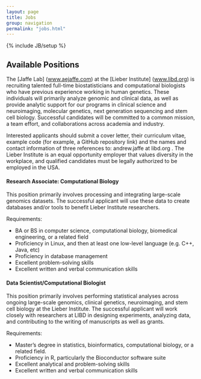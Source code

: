 ```yaml
---
layout: page
title: Jobs
group: navigation
permalink: "jobs.html"
---
```

{% include JB/setup %}

Available Positions
-------------

The [Jaffe Lab] (www.aejaffe.com) at the [Lieber Institute] (www.libd.org) is recruiting talented full-time biostatisticians and computational biologists who have previous experience working in human genetics. These individuals will primarily analyze genomic and clinical data, as well as provide analytic support for our programs in clinical science and neuroimaging, molecular genetics, next generation sequencing and stem cell biology.  Successful candidates will be committed to a common mission, a team effort, and collaborations across academia and industry. 

Interested applicants should submit a cover letter, their curriculum vitae, example code (for example, a GitHub repository link) and the names and contact information of three references to: andrew.jaffe at libd.org .  The Lieber Institute is an equal opportunity employer that values diversity in the workplace, and qualified candidates must be legally authorized to be employed in the USA.

#### Research Associate: Computational Biology

This position primarily involves processing and integrating large-scale genomics datasets. The successful applicant will use these data to create databases and/or tools to benefit Lieber Institute researchers. 

Requirements: 

* BA or BS in computer science, computational biology, biomedical engineering, or a related field
* Proficiency in Linux, and then at least one low-level language (e.g. C++, Java, etc)
* Proficiency in database management
* Excellent problem-solving skills
* Excellent written and verbal communication skills 

#### Data Scientist/Computational Biologist 

This position primarily involves performing statistical analyses across ongoing large-scale genomics, clinical genetics, neuroimaging, and stem cell biology at the Lieber Institute. The successful applicant will work closely with researchers at LIBD in designing experiments, analyzing data, and contributing to the writing of manuscripts as well as grants. 

Requirements: 

* Master’s degree in statistics, bioinformatics, computational biology, or a related field. 
* Proficiency in R, particularly the Bioconductor software suite
* Excellent analytical and problem-solving skills
* Excellent written and verbal communication skills 

